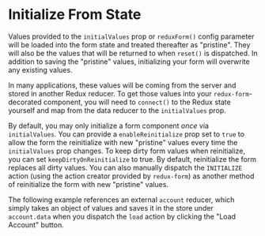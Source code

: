 # Initialize From State

Values provided to the `initialValues` prop or `reduxForm()` config parameter will be loaded into
the form state and treated thereafter as "pristine". They will also be the values that will 
be returned to when `reset()` is dispatched. In addition to saving the "pristine" 
values, initializing your form will overwrite any existing values.

In many applications, these values will be coming from the server and stored in another Redux 
reducer. To get those values into your `redux-form`-decorated component, you will need to 
`connect()` to the Redux state yourself and map from the data reducer to the `initialValues`
prop.

By default, you may only initialize a form component _once_ via `initialValues`. You can provide a 
`enableReinitialize` prop set to `true` to allow the form the reinitialize with new "pristine" 
values every time the `initialValues` prop changes. To keep dirty form values when reinitialize, 
you can set `keepDirtyOnReinitialize` to true. By default, reinitialize the form replaces all
dirty values. You can also manually dispatch the `INITIALIZE` action (using the action creator
provided by `redux-form`) as another method of reinitialize the form with new "pristine" values.

The following example references an external `account` reducer, which simply takes an object of
values and saves it in the store under `account.data` when you dispatch the `load` action by
clicking the "Load Account" button.

